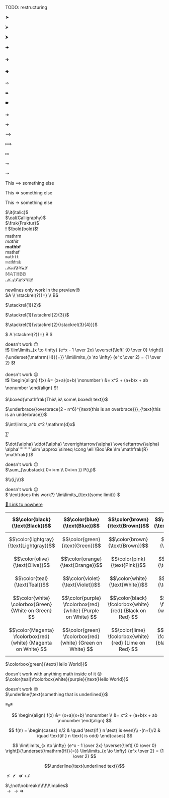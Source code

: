 TODO: restructuring

➤

⮚

⮞

🠞

🡲

🢂

➾

➨

🠶

➔

➜

⟹

⟾

⤇

➞

➝

This $\implies$ something else

This $\Rightarrow$ something else

This $\to$ something else

$\it{italic}$\
$\cal{Calligraphy}$\
$\frak{Fraktur}$\
❗ $\bold{bold}$❗\
$\mathrm{mathrm}$\
$\mathit{mathit}$\
$\mathbf{mathbf}$\
$\mathsf{mathsf}$\
$\mathtt{mathtt}$\
$\mathfrak{mathfrak}$\
$\mathcal{MaThCaL}$\
$\mathbb{MATHBB}$\
$\mathscr{MATHSCR}$

newlines only work in the preview😔\
$A \\ \stackrel{?}{=} \\ B$

$\stackrel{1}{2}$

$\stackrel{1}{\stackrel{2}{3}}$

$\stackrel{1}{\stackrel{2}{\stackrel{3}{4}}}$

$
A
\stackrel{?}{=}
B
$

doesn't work 😔\
❗$
\lim\limits_{x \to \infty} {e^x - 1 \over 2x}
\overset{\left[ {0 \over 0} \right]}{\underset{\mathrm{H}}{=}}
\lim\limits_{x \to \infty} {e^x \over 2} = {1 \over 2}
$❗

doesn't work 😔\
❗$
\begin{align}
 f(x) &= (x+a)(x+b) \nonumber \\
      &= x^2 + (a+b)x + ab \nonumber
\end{align}
$❗

$\boxed{\mathfrak{This\ is\ some\ boxed\ text}}$

$\underbrace{\overbrace{2 - n^6}^{\text{this is an overbrace}}}_{\text{this is an underbrace}}$

$\int\limits_a^b x^2 \mathrm{d}x$

$\sum'$

$\dot{\alpha} \ddot{\alpha} \overrightarrow{\alpha} \overleftarrow{\alpha} \alpha''''''''' \sim \approx \simeq \cong \ell \Box \Re \Im \mathfrak{R} \mathfrak{I}$

doesn't work 😔\
$\sum_{\substack{
  0<i<m \\
  0<i<n
}} P(i,j)$

$\\{i,j\\}$

doesn't work 😔\
$
\text{does this work?}
\lim\limits_{\text{some limit}}
$

[🔗 Link to nowhere](# "A link to nowhere")

| $$\color{black}{\text{Black}}$$ |  $$\color{blue}{\text{Blue}}$$ | $$\color{brown}{\text{Brown}}$$ | $$\color{darkgray}{\text{Darkgray}}$$  | $$\color{gray}{\text{Gray}}$$ |
| ------------- | ------------- | ------------- | ------------- | ------------- |
| $$\color{lightgray}{\text{Lightgray}}$$ |  $$\color{green}{\text{Green}}$$ | $$\color{brown}{\text{Brown}}$$ | $$\color{lime}{\text{Lime}}$$  | $$\color{magenta}{\text{Magenta}}$$ |
| $$\color{olive}{\text{Olive}}$$ |  $$\color{orange}{\text{Orange}}$$ | $$\color{pink}{\text{Pink}}$$ | $$\color{purple}{\text{Purple}}$$  | $$\color{red}{\text{Red}}$$ |
| $$\color{teal}{\text{Teal}}$$ |  $$\color{violet}{\text{Violet}}$$ | $$\color{white}{\text{White}}$$ | $$\color{yellow}{\text{Yellow}}$$  | $$\color{BurntOrange}{\text{Burnt Orange}}$$ |
| $$\color{white} \colorbox{Green} {White on Green} $$   | $$\color{purple} \fcolorbox{red}{white} {Purple on White} $$  | $$\color{black} \fcolorbox{white} {red} {Black on Red} $$   | $$\color{black} \fcolorbox{red}{white} {Black on White} $$ | $$\color{black} \colorbox{BurntOrange} {orange background} $$ |
| $$\color{Magenta} \fcolorbox{red}{white} {Magenta on White} $$ |  $$\color{green} \fcolorbox{red}{white} {Green on White} $$ | $$\color{lime} \fcolorbox{white}{red} {Lime on Red} $$ |$$\color{Orange} \fcolorbox{white}{black} {Orange on Black} $$  | $$\color{blue} \fcolorbox{white}{red} {Blue on White} $$ |

$\colorbox{green}{\text{Hello World}}$

doesn't work with anything math inside of it 😔\
$\color{teal}\fcolorbox{white}{purple}{\text{Hello World}}$

doesn't work 😔\
$\underline{\text{something that is underlined}}$

$\equiv_5 \not\equiv$

$$
\begin{align}
 f(x) &= (x+a)(x+b) \nonumber \\
      &= x^2 + (a+b)x + ab \nonumber
\end{align}
$$

$$
f(n) =
\begin{cases}
  n/2       & \quad \text{if } n \text{ is even}\\
  -(n+1)/2  & \quad \text{if } n \text{ is odd}
\end{cases}
$$

$$
\lim\limits_{x \to \infty} {e^x - 1 \over 2x}
\overset{\left[ {0 \over 0} \right]}{\underset{\mathrm{H}}{=}}
\lim\limits_{x \to \infty} {e^x \over 2} = {1 \over 2}
$$

$$\underline{\text{underlined text}}$$

$\nleq\ngeqslant\nRightarrow\nleftrightarrow$

$\;\not\nobreak\!\!\!\!\implies$\
$\to \longrightarrow \Longrightarrow$
